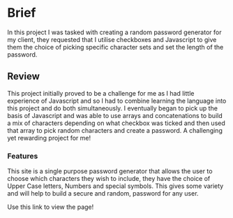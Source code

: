 # Brief

In this project I was tasked with creating a random password generator for my client, they requested that I utilise checkboxes and Javascript to give them the choice of picking specific character sets and set the length of the password.

## Review

This project initially proved to be a challenge for me as I had little experience of Javascript and so I had to combine learning the language into this project and do both simultaneously. I eventually began to pick up the basis of Javascript and was able to use arrays and concatenations to build a mix of characters depending on what checkbox was ticked and then used that array to pick random characters and create a password. A challenging yet rewarding project for me!

### Features

This site is a single purpose password generator that allows the user to choose which characters they wish to include, they have the choice of Upper Case letters, Numbers and special symbols. This gives some variety and will help to build a secure and random, password for any user.

Use this link to view the page!
